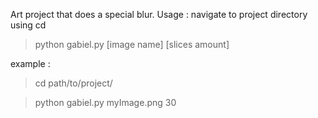 Art project that does a special blur.
Usage : 
navigate to project directory using cd
> python gabiel.py [image name] [slices amount]

example : 
> cd path/to/project/

> python gabiel.py myImage.png 30
